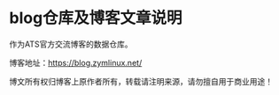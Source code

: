 # blog仓库及博客文章说明
作为ATS官方交流博客的数据仓库。

博客地址：https://blog.zymlinux.net/

博文所有权归博客上原作者所有，转载请注明来源，请勿擅自用于商业用途！
